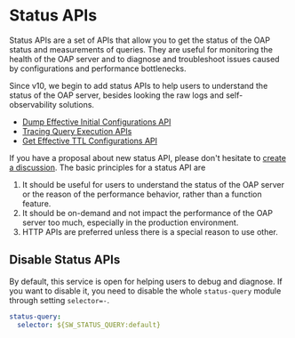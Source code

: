 # Status APIs

Status APIs are a set of APIs that allow you to get the status of the OAP status and measurements of queries.
They are useful for monitoring the health of the OAP server and to diagnose and troubleshoot issues caused by
configurations and performance bottlenecks.

Since v10, we begin to add status APIs to help users to understand the status of the OAP server, besides looking the raw
logs and self-observability solutions.

- [Dump Effective Initial Configurations API](../debugging/config_dump.md)
- [Tracing Query Execution APIs](../debugging/query-tracing.md)
- [Get Effective TTL Configurations API](query_ttl_setup.md)

If you have a proposal about new status API, please don't hesitate
to [create a discussion](https://github.com/apache/skywalking/discussions/new?category=ideas).
The basic principles for a status API are

1. It should be useful for users to understand the status of the OAP server or the reason of the performance behavior,
   rather than a function feature.
2. It should be on-demand and not impact the performance of the OAP server too much, especially in the production
   environment.
3. HTTP APIs are preferred unless there is a special reason to use other.

## Disable Status APIs

By default, this service is open for helping users to debug and diagnose. If you want to disable it, you need to disable
the whole `status-query` module through setting `selector=-`.

```yaml
status-query:
  selector: ${SW_STATUS_QUERY:default}
```
